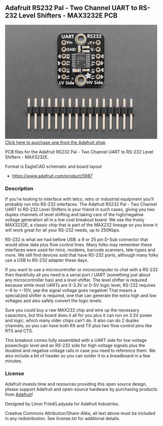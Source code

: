 ## Adafruit RS232 Pal - Two Channel UART to RS-232 Level Shifters - MAX3232E PCB

<a href="http://www.adafruit.com/products/5987"><img src="assets/5987.jpg?raw=true" width="500px"><br/>
Click here to purchase one from the Adafruit shop</a>

PCB files for the Adafruit RS232 Pal - Two Channel UART to RS-232 Level Shifters - MAX3232E. 

Format is EagleCAD schematic and board layout
* https://www.adafruit.com/product/5987

### Description

If you're looking to interface with telco, retro or industrial equipment you'll probably run into RS-232 interfaces. The Adafruit RS232 Pal - Two Channel UART to RS-232 Level Shifters is your friend in such cases, giving you two duplex channels of level shifting and taking care of the high/negative voltage generation all in a low cost breakout board. We use the trusty MAX3232E, a classic chip that is part of the MAX232 lineage so you know it will work great for all your RS-232 needs, up to 250Kbps.

RS-232 is what we had before USB: a 9 or 25 pin D-Sub connector that would allow data plus flow control lines. Many folks may remember these interfaces were used for mice, modems, barcode scanners, tele-types and more. We still find devices sold that have RS-232 ports, although many folks use a USB to RS-232 adapter these days.

If you want to use a microcontroller or microcomputer to chat with a RS-232 then thankfully all you need is a serial port / UART (something just about any microcontroller has) and a level shifter. The level shifter is required because while most UARTs are 0-3.3V or 0-5V logic level, RS-232 requires +-6 to +-10V, yep the signal voltage goes negative! That means a specialized shifter is required, one that can generate the extra high and low voltages and also safely convert the logic levels.

Sure you could buy a raw MAX232 chip and wire up the necessary capacitors, but this board does it all for you plus it can run on 3.3V power and logic, which many older chips can't do. It also can do 2 duplex channels, so you can have both RX and TX plus two flow control pins like RTS and CTS.

This breakout comes fully assembled with a UART side for low voltage power/logic level and an RS-232 side for high voltage signals plus the doubled and negative voltage rails in case you need to reference them. We also include a bit of header so you can solder it to a breadboard in a few minutes.

### License

Adafruit invests time and resources providing this open source design, please support Adafruit and open-source hardware by purchasing products from [Adafruit](https://www.adafruit.com)!

Designed by Limor Fried/Ladyada for Adafruit Industries.

Creative Commons Attribution/Share-Alike, all text above must be included in any redistribution. 
See license.txt for additional details.
